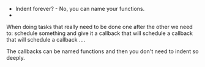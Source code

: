 <sect1 id="complaints">
<title>Complaints</title>
<ul>
  <li>Indent forever? - No, you can name your functions.</li>
  <li></li>
</ul>
<text>
When doing tasks that really need to be done one after the other we need to:
   schedule something and give it a callback
       that will schedule a callback
          that will schedule a callback
             ....

The callbacks can be named functions and then you don't need to indent so deeply.
</text>
</sect1>

<!--
The other issues is that if we have several callback calling each other in our module
and we would like to allow someone to call the top-most sub but provide a callback to the
last one in the chain we could wrap the whole thing in a function that gets a callback and
passes that callback to its own callback and  so on till the last one that will actually
invoke that callback directly.

This is just an implementation detail inside a module that exposes a single function.


Another problem is that we lose stack-trace as each callback is called by the event-loop and
not the function that deployed it.
http://nodejs.org/illuminati0.pdf

-->



